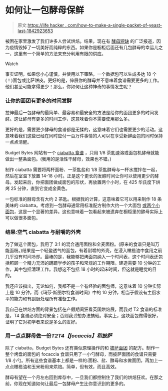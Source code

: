 # 如何让一包酵母保鲜

> 原文:[https://life hacker . com/how-to-make-a-single-packet-of-yeast-last-1842923653](https://lifehacker.com/how-to-make-a-single-packet-of-yeast-last-1842923653)

被困在家里激发了我们许多人尝试烘焙。结果，现在有 [酵母短缺](https://slate.com/business/2020/04/yeast-shortage-supermarkets-coronavirus.html) 的广泛报道，因为疫情毁掉了一切美好而纯粹的东西。如果你是橱柜后面还有几包酵母的幸运儿之一，这里有一个简单的方法来充分利用有限的供应。

Watch

事实证明，如果您小心谨慎，并使用以下策略，一个数据包可以生成多达 18 个(！)面包或比萨饼皮。更好的是，伸展你的酵母并不意味着食谱需要更多的工作。他们甚至可能拿得更少！那么，你如何让这种神奇的事情发生呢？

### 让你的面团有更多的时间发酵

拉伸最后一包酵母的最简单、最容易和最安全的方法是给你的面团更多的时间发酵。这让酵母有更多的时间工作，这意味着你不需要使用那么多。

更好的是，需要更少酵母的食谱都是无揉的，这意味着它们也需要更少的活动。这意味着我们这些已经在同时应付一百万件事情的人可以在享受新鲜面包的同时保持一点点清醒。

Budget Bytes 网站有一个 [ciabatta 食谱](https://www.budgetbytes.com/no-knead-ciabatta/) ，只用 1/8 茶匙速溶或面包机酵母就能做出一整条面包。(我用的是活性干酵母，效果也不错。)

制作 ciabatta 需要将两杯面粉、一茶匙盐和 1/8 茶匙酵母与一杯水搅拌在一起，然后在室温下放置 14-18 小时。正是这个更长的发酵时间让你可以使用更少的酵母。发起来后，你把面团做成面包的形状，再放置两个小时，在 425 华氏度下烘烤 25 分钟，直到它变成金黄色。

一包标准的酵母含有大约 2 茶匙。根据我的计算，这意味着它可以用来制作 18 条美味的 ciabatta。考虑到一包酵母通常用标准配方制作大约一个大面包 [或两个小面包](https://www.kingarthurflour.com/recipes/classic-100-whole-wheat-bread-recipe)，这是一个显著的差异。这也意味着一包看起来被遗弃在橱柜里的酵母实际上可以做很多面包。

### 结果:空气 ciabatta 与耐嚼的外壳

为了做这个面包，我用了 3:1 的混合通用面粉和全麦面粉。(原来的食谱只是叫万能面粉。)结果是一个轻盈透气的面包，有着耐嚼的外壳，在浸入橄榄油中食用之前几乎没有时间冷却。最棒的是，我能够把烤面包纳入一个时间表，这个时间表还包括照顾一个精力充沛的蹒跚学步的孩子和常规的工作期限。建造需要 10 分钟的工作，其中包括清理工作。我想这不包括 18 小时的起床时间，但这就是睡觉的目的。

我还应该指出，无论如何，我都不是一个有经验的面包师，这意味着 10 分钟实际上是 10 分钟，而《玛莎·斯图尔特食谱时间》中的 10 分钟，相当于假设有主厨水平的能力和有副厨处理所有准备工作。

我自己在烘焙方面的背景包括在产假期间狂看英国烘焙展，而我对 T2 食谱的标准是，T4 食谱必须绝对安全；否则我*会*想办法搞砸。事实上，这块面包做得很好，证明了它对初学者来说是多么的友好。

### 用一点点酵母做一份*T2T4【focaccia】和披萨*

除了 ciabatta，Budget Bytes 还有类似原理操作的和 [披萨面团](https://www.budgetbytes.com/knead-pan-pizza/) 的配方。制作一整个烤盘的面包的 focaccia 食谱只用了一小勺酵母，而披萨面团的食谱只需要 1/8 小勺。所有这些食谱基本上都是一样的:面粉、盐、酵母和水做面团，再加上一点点橄榄油和玉米粉用来烘焙。简单，但有效，而且高效。

酵母有望在一个月左右回到库存中，一旦我们都控制住了我们的烘焙狂欢。在那之前，你现在知道如何让最后一包酵母产生比你意识到的更多的。